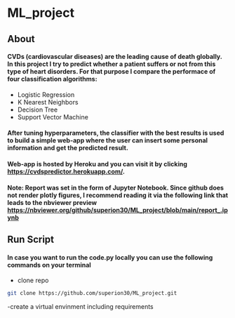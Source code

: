 # ML_project

## About

#### CVDs (cardiovascular diseases) are the leading cause of death globally. In this project I try to predict whether a patient suffers or not from this type of heart disorders. For that purpose I compare the performace of four classification algorithms:
- Logistic Regression
- K Nearest Neighbors
- Decision Tree 
- Support Vector Machine
#### After tuning hyperparameters, the classifier with the best results is used to build a simple web-app where the user can insert some personal information and get the predicted result. 

#### Web-app is hosted by Heroku and you can visit it by clicking https://cvdspredictor.herokuapp.com/.

#### Note: Report was set in the form of Jupyter Notebook. Since github does not render plotly figures, I recommend reading it via the following link that leads to the nbviewer preview https://nbviewer.org/github/superion30/ML_project/blob/main/report_.ipynb

## Run Script

#### In case you want to run the code.py locally you can use the following commands on your terminal 
- clone repo 
```bash
git clone https://github.com/superion30/ML_project.git
```
-create a virtual envinment including requirements

